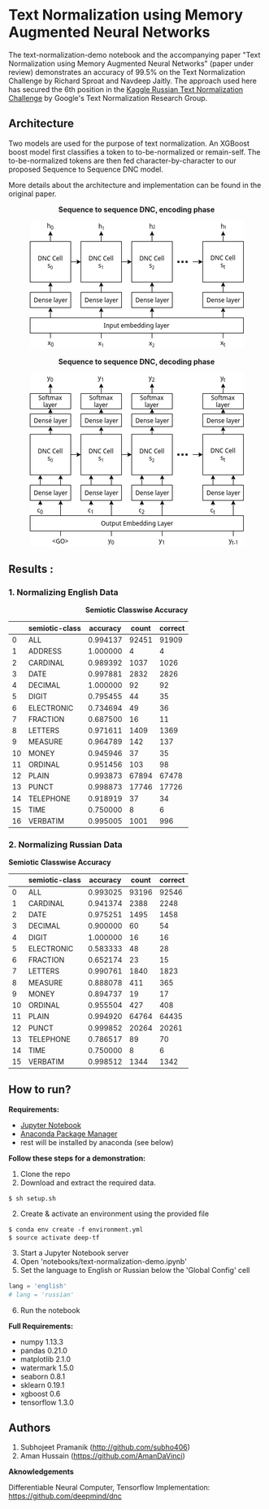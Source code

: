 # Text Normalization using Memory Augmented Neural Networks

The text-normalization-demo notebook and the accompanying paper "Text Normalization using Memory Augmented Neural Networks" (paper under review) demonstrates an accuracy of 99.5% on the Text Normalization Challenge by Richard Sproat and Navdeep Jaitly. The approach used here has secured the 6th position in the [Kaggle Russian Text Normalization Challenge](https://www.kaggle.com/c/text-normalization-challenge-russian-language) by Google's Text Normalization Research Group.

## Architecture
Two models are used for the purpose of text normalization. An XGBoost boost model first classifies a token to to-be-normalized or remain-self. The to-be-normalized tokens are then fed character-by-character to our proposed Sequence to Sequence DNC model. 

More details about the architecture and implementation can be found in the original paper.

<center>
	
**Sequence to sequence DNC, encoding phase**

![Sequence to sequence DNC, encoding phase](__images__/Encoder.png)

**Sequence to sequence DNC, decoding phase**

![Sequence to sequence DNC, decoding phase](__images__/Decoder.png)

</center>	

## Results : 

### 1. Normalizing English Data 

<center>

**Semiotic Classwise Accuracy**

|    | semiotic-class | accuracy | count | correct |
|----|----------------|----------|-------|---------|
| 0  | ALL            | 0.994137 | 92451 | 91909   |
| 1  | ADDRESS        | 1.000000 | 4     | 4       |
| 2  | CARDINAL       | 0.989392 | 1037  | 1026    |
| 3  | DATE           | 0.997881 | 2832  | 2826    |
| 4  | DECIMAL        | 1.000000 | 92    | 92      |
| 5  | DIGIT          | 0.795455 | 44    | 35      |
| 6  | ELECTRONIC     | 0.734694 | 49    | 36      |
| 7  | FRACTION       | 0.687500 | 16    | 11      |
| 8  | LETTERS        | 0.971611 | 1409  | 1369    |
| 9  | MEASURE        | 0.964789 | 142   | 137     |
| 10 | MONEY          | 0.945946 | 37    | 35      |
| 11 | ORDINAL        | 0.951456 | 103   | 98      |
| 12 | PLAIN          | 0.993873 | 67894 | 67478   |
| 13 | PUNCT          | 0.998873 | 17746 | 17726   |
| 14 | TELEPHONE      | 0.918919 | 37    | 34      |
| 15 | TIME           | 0.750000 | 8     | 6       |
| 16 | VERBATIM       | 0.995005 | 1001  | 996     |

</center>

### 2. Normalizing Russian Data

**Semiotic Classwise Accuracy**

<center>

|    | semiotic-class | accuracy | count | correct |
|----|----------------|----------|-------|---------|
| 0  | ALL            | 0.993025 | 93196 | 92546   |
| 1  | CARDINAL       | 0.941374 | 2388  | 2248    |
| 2  | DATE           | 0.975251 | 1495  | 1458    |
| 3  | DECIMAL        | 0.900000 | 60    | 54      |
| 4  | DIGIT          | 1.000000 | 16    | 16      |
| 5  | ELECTRONIC     | 0.583333 | 48    | 28      |
| 6  | FRACTION       | 0.652174 | 23    | 15      |
| 7  | LETTERS        | 0.990761 | 1840  | 1823    |
| 8  | MEASURE        | 0.888078 | 411   | 365     |
| 9  | MONEY          | 0.894737 | 19    | 17      |
| 10 | ORDINAL        | 0.955504 | 427   | 408     |
| 11 | PLAIN          | 0.994920 | 64764 | 64435   |
| 12 | PUNCT          | 0.999852 | 20264 | 20261   |
| 13 | TELEPHONE      | 0.786517 | 89    | 70      |
| 14 | TIME           | 0.750000 | 8     | 6       |
| 15 | VERBATIM       | 0.998512 | 1344  | 1342    |

</center>

## How to run?

**Requirements:**
- [Jupyter Notebook](http://jupyter.org/) 
- [Anaconda Package Manager](https://anaconda.org/)
- rest will be installed by anaconda (see below)

**Follow these steps for a demonstration:**

1. Clone the repo
2. Download and extract the required data.
```
$ sh setup.sh
```
2. Create & activate an environment using the provided file
```
$ conda env create -f environment.yml
$ source activate deep-tf
```
3. Start a Jupyter Notebook server
4. Open 'notebooks/text-normalization-demo.ipynb'
5. Set the language to English or Russian below the 'Global Config' cell
```python
lang = 'english'
# lang = 'russian'
```
6. Run the notebook

**Full Requirements:**

- numpy 1.13.3
- pandas 0.21.0
- matplotlib 2.1.0
- watermark 1.5.0
- seaborn 0.8.1
- sklearn 0.19.1
- xgboost 0.6
- tensorflow 1.3.0

## Authors
1. Subhojeet Pramanik (http://github.com/subho406)
2. Aman Hussain (https://github.com/AmanDaVinci)

**Aknowledgements**

Differentiable Neural Computer, Tensorflow Implementation: https://github.com/deepmind/dnc